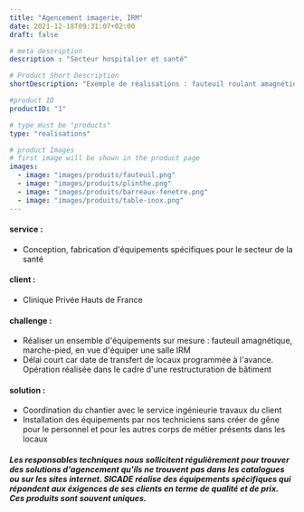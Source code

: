```yaml
---
title: "Agencement imagerie, IRM"
date: 2021-12-18T09:31:07+02:00
draft: false

# meta description
description : "Secteur hospitalier et santé"

# Product Short Description
shortDescription: "Exemple de réalisations : fauteuil roulant amagnétique, fauteuil de transfert amagnétique, brancard amagnétique, mobilier amagnétique, tabouret amagnétique, porte-sérum amagnétique, marche-pied amagnétique, chariot amagnétique, guéridon amagnétique, poubelle amagnétique, paillasse, panier, caisson, support sonde, armoire à pharmacie, rack, rayonnage, guéridon inox, marche pied, portique, plan de travail, tiroir, rail, tablette abattante, support mural, claustra, paravent plombé, support mural pour tabliers plombés, BA 13 plombé,  "

#product ID
productID: "1"

# type must be "products"
type: "realisations"

# product Images
# first image will be shown in the product page
images:
  - image: "images/produits/fauteuil.png"
  - image: "images/produits/plinthe.png"
  - image: "images/produits/barreaux-fenetre.png"
  - image: "images/produits/table-inox.png"
---
```


#### service :
* Conception, fabrication d'équipements spécifiques pour le secteur de la santé  

#### client :
* Clinique Privée Hauts de France 

#### challenge :
* Réaliser un ensemble d'équipements sur mesure : fauteuil amagnétique, marche-pied, en vue d'équiper une salle IRM
* Délai court car date de transfert de locaux programmée à l'avance. Opération réalisée dans le cadre d'une restructuration de bâtiment

#### solution :
* Coordination du chantier avec le service ingénieurie travaux du client
* Installation des équipements par nos techniciens sans créer de gêne pour le personnel et pour les autres corps de métier présents dans les locaux

##### Les responsables techniques nous sollicitent régulièrement pour trouver des solutions d'agencement qu'ils ne trouvent pas dans les catalogues ou sur les sites internet. SICADE réalise des équipements spécifiques qui répondent aux éxigences de ses clients en terme de qualité et de prix. Ces produits sont souvent uniques.
